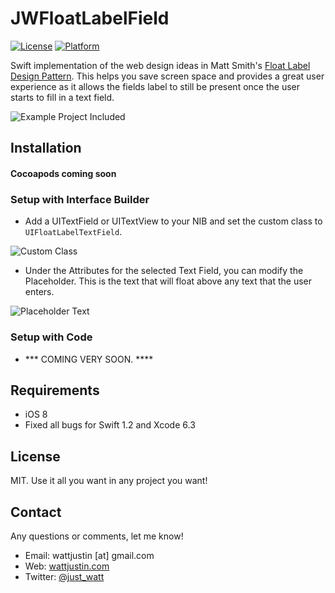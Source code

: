 JWFloatLabelField
=========================

[![License](http://img.shields.io/badge/license-MIT-orange.svg)](http://mit-license.org)
[![Platform](http://img.shields.io/badge/platform-ios-blue.svg)](https://developer.apple.com/iphone/index.action)

Swift implementation of the web design ideas in Matt Smith's [Float Label Design Pattern](http://mattdsmith.com/float-label-pattern/). This helps you save screen space and provides a great user experience as it allows the fields label to still be present once the user starts to fill in a text field.

![Example Project Included](http://share.hellosummit.com/image/2h1y1l2a0L1u/example.gif)


## Installation ##

#### Cocoapods coming soon ####

### Setup with Interface Builder ###
- Add a UITextField or UITextView to your NIB and set the custom class to `UIFloatLabelTextField`.  

![Custom Class](http://share.hellosummit.com/image/031c203y1N2b/screen1.png)

- Under the Attributes for the selected Text Field, you can modify the Placeholder. This is the text that will float above any text that the user enters.  

![Placeholder Text](http://share.hellosummit.com/image/3H2g383z0s3R/screen2.png)

### Setup with Code ###
- *** COMING VERY SOON. ****

## Requirements ##
* iOS 8
* Fixed all bugs for Swift 1.2 and Xcode 6.3


## License ##
MIT. Use it all you want in any project you want!

## Contact ##
Any questions or comments, let me know!

* Email: wattjustin [at] gmail.com
* Web: [wattjustin.com](http://wattjustin.com)
* Twitter: [@just_watt](http://www.twitter.com/just_watt)